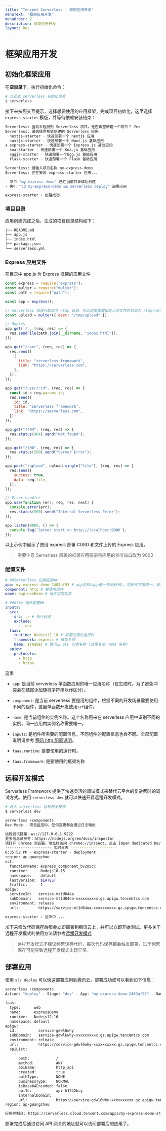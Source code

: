 ```yaml
---
title: "Tencent Serverless - 框架应用开发"
menuText: "框架应用开发"
menuOrder: 2
description: 框架应用开发
layout: Doc
---
```


# 框架应用开发

## 初始化框架应用

在**空目录**下，执行初始化命令：

```sh
# 交互式 serverless 初始化命令
$ serverless
```

接下来按照交互提示，选择想要使用的应用框架，完成项目初始化，这里选择 `express-starter` 模版，并等待依赖安装结束：

```sh
Serverless: 当前未检测到 Serverless 项目，是否希望新建一个项目？ Yes
Serverless: 请选择你希望创建的 Serverless 应用
  nextjs-starter - 快速部署一个 nextjs 应用
  nuxtjs-starter - 快速部署一个 Nuxt.js 基础应用
❯ express-starter - 快速部署一个 Express.js 基础应用
  koa-starter - 快速部署一个 Koa.js 基础应用
  eggjs-starter - 快速部署一个Egg.js 基础应用
  flask-starter - 快速部署一个 Flask 基础应用

Serverless: 请输入项目名称 my-express-demo
Serverless: 正在安装 express-starter 应用...

- 项目 "my-express-demo" 已在当前目录成功创建
- 执行 "cd my-express-demo && serverless deploy" 部署应用

express-starter › 创建成功
```

### 项目目录

应用创建完成之后，生成的项目目录结构如下：

```sh
├── README.md
├── app.js
├── index.html
├── package.json
└── serverless.yml
```

### Express 应用文件

在目录中 app.js 为 Express 框架的应用文件

```js
const express = require("express");
const multer = require("multer");
const path = require("path");

const app = express();

// Serverless 场景只能读写 /tmp 目录，所以这里需要指定上传文件的目录为 /tmp/upload
const upload = multer({ dest: "/tmp/upload" });

// Routes
app.get(`/`, (req, res) => {
  res.sendFile(path.join(__dirname, "index.html"));
});

app.get("/user", (req, res) => {
  res.send([
    {
      title: "serverless framework",
      link: "https://serverless.com",
    },
  ]);
});

app.get("/user/:id", (req, res) => {
  const id = req.params.id;
  res.send({
    id: id,
    title: "serverless framework",
    link: "https://serverless.com",
  });
});

app.get("/404", (req, res) => {
  res.status(404).send("Not found");
});

app.get("/500", (req, res) => {
  res.status(500).send("Server Error");
});

app.post("/upload", upload.single("file"), (req, res) => {
  res.send({
    success: true,
    data: req.file,
  });
});

// Error handler
app.use(function (err, req, res, next) {
  console.error(err);
  res.status(500).send("Internal Serverless Error");
});

app.listen(9000, () => {
  console.log(`Server start on http://localhost:9000`);
});
```

以上示例中展示了使用 express 部署 CURD 和文件上传的 Express 应用。

> 需要注意 Serverless 部署的框架应用需要将应用的监听端口改为 9000

### 配置文件

```yml
# ##Serverless 应用信息##
app: my-express-demo-2403af93 # app名称(app唯一识别标识)。同账号下需唯一，留空则继承组件实例名称
component: http # 要使用组件
name: expressDemo # 组件实例名称

# ##http 组件配置##
inputs:
  src:
    src: ./ # 执行目录
    exclude:
      - .env
  faas:
    runtime: Nodejs12.16 # 框架应用的运行时
    framework: express # 框架名称
    name: ${name} # 腾讯云 SCF 实例名称 (这里复用 name 名称)
  apigw:
    protocols:
      - http
      - https
```

这里

- `app`: 是当前 serverless 单函数应用的唯一应用名称（在生成时，为了避免冲突会在结尾添加随机字符串以作区分）。
- `component`: 是当前 serverless 要是用的组件，根据不同的开发场景需要使用不同的组件，这里单函数开发使用`scf`组件。
- `name`: 是当前组件的实例名称。这个名称用来在 serverless 应用中识别不同的实例，同一应用内实例名称需要唯一。

- `inputs`: 是组件所需要的配置信息，不同组件的配置信息也会不同。全部配置说明请参考 [腾讯 http 配置说明](https://github.com/serverless-components/tencent-http/blob/master/docs/configure.md)。
- `faas.runtime`: 是要使用的运行时。
- `faas.framework`: 是要使用的框架名称

## 远程开发模式

Serverless Framework 提供了快速灵活的调试模式来替代云平台的复杂费时的调试方式。使用 `serverless dev` 就可以快速开启远程开发模式。

```sh
# 进入 serverless 远程开发模式
$ serverless dev

serverless ⚡components
Dev Mode - 项目监控中，任何变更都会通过日志输出

远程调试链接：ws://127.0.0.1:9222
更多信息请参考：https://nodejs.org/en/docs/inspector
请打开 Chrome 浏览器，地址栏访问 chrome://inspect, 点击 [Open dedicated DevTools for Node] 开始调试代码
--------------------- 实时日志 ---------------------
6:35:52 PM - express-starter - deployment
region: ap-guangzhou
scf:
  functionName: express_component_bv2n5cc
  runtime:      Nodejs10.15
  namespace:    default
  lastVersion:  $LATEST
  traffic:      1
apigw:
  serviceId:   service-mt1d84ea
  subDomain:   service-mt1d84ea-xxxxxxxxxx.gz.apigw.tencentcs.com
  environment: release
  url:         https://service-mt1d84ea-xxxxxxxxxx.gz.apigw.tencentcs.com/release/

express-starter › 监听中 ...
```

加下来修改代码保存后都会立即部署到腾讯云上，并可以立即开始测试。更多关于远程开发模式的使用方法请参考[远程开发模式](../basic/dev-mode)

> 远程开发模式不建议频繁保存代码，每次代码保存都会触发部署，过于频繁保存可能导致远程开发模式出现异常。

## 部署应用

使用 `sls deploy` 可以快速部署应用到腾讯云，部署成功或可以看到如下信息：

```sh
serverless ⚡components
Action: "deploy" - Stage: "dev" - App: "my-express-demo-2403af93" - Name: "expressDemo"

faas:
  type:      web
  name:      expressDemo
  runtime:   Nodejs12.16
  namespace: default
apigw:
  id:          service-gdwl6why
  subDomain:   service-gdwl6why-xxxxxxxxxx.gz.apigw.tencentcs.com
  environment: release
  url:         https://service-gdwl6why-xxxxxxxxxx.gz.apigw.tencentcs.com/release/
  apiList:
    -
      path:            /
      method:          ANY
      apiName:         http_api
      created:         true
      authType:        NONE
      businessType:    NORMAL
      isBase64Encoded: false
      apiId:           api-h1742bsy
      internalDomain:
      url:             https://service-gdwl6why-xxxxxxxxxx.gz.apigw.tencentcs.com/release/
region: ap-guangzhou

应用控制台: https://serverless.cloud.tencent.com/apps/my-express-demo-2403af93/expressDemo/dev
```

部署完成后通过访问 API 网关的地址就可以访问部署后的应用了。
